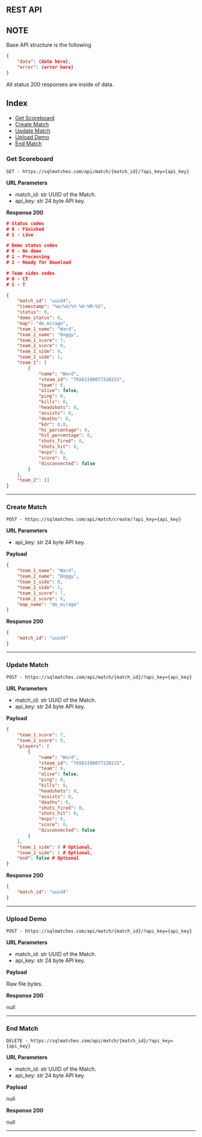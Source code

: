 ## REST API

## NOTE
Base API structure is the following
```json
{
    "data": {data here},
    "error": {error here}
}
```
All status 200 responses are inside of data.

## Index
- [Get Scoreboard](#get-scoreboard)
- [Create Match](#create-match)
- [Update Match](#update-match)
- [Upload Demo](#upload-demo)
- [End Match](#end-match)

### Get Scoreboard
``GET - https://sqlmatches.com/api/match/{match_id}/?api_key={api_key}``

**URL Parameters**

- match_id: str
    UUID of the Match.
- api_key: str
    24 byte API key.

**Response 200**

```json
# Status codes
# 0 - Finished
# 1 - Live

# Demo status codes
# 0 - No demo
# 1 - Processing
# 2 - Ready for Download

# Team sides codes
# 0 - CT
# 1 - T

{
    "match_id": "uuid4",
    "timestamp": "%m/%d/%Y-%H:%M:%S",
    "status": 0,
    "demo_status": 0,
    "map": "de_mirage",
    "team_1_name": "Ward",
    "team_2_name": "Doggy",
    "team_1_score": 7,
    "team_2_score": 0,
    "team_1_side": 0,
    "team_2_side": 1,
    "team_1": [
        {
            "name": "Ward",
            "steam_id": "76561198077228213",
            "team": 0,
            "alive": false,
            "ping": 0,
            "kills": 0,
            "headshots": 0,
            "assists": 0,
            "deaths": 0,
            "kdr": 0.0,
            "hs_percentage": 0,
            "hit_percentage": 0,
            "shots_fired": 0,
            "shots_hit": 0,
            "mvps": 0,
            "score": 0,
            "disconnected": false
        }
    ],
    "team_2": []
}
```

---

### Create Match
``POST - https://sqlmatches.com/api/match/create/?api_key={api_key}``

**URL Parameters**

- api_key: str
    24 byte API key.

**Payload**

```json
{
    "team_1_name": "Ward",
    "team_2_name": "Doggy",
    "team_1_side": 0,
    "team_2_side": 1,
    "team_1_score": 7,
    "team_2_score": 0,
    "map_name": "de_mirage"
}
```

**Response 200**

```json
{
    "match_id": "uuid4"
}
```

---

### Update Match
``POST - https://sqlmatches.com/api/match/{match_id}/?api_key={api_key}``

**URL Parameters**

- match_id: str
    UUID of the Match.
- api_key: str
    24 byte API key.

**Payload**

```json
{
    "team_1_score": 7,
    "team_2_score": 0,
    "players": [
        {
            "name": "Ward",
            "steam_id": "76561198077228213",
            "team": 0,
            "alive": false,
            "ping": 0,
            "kills": 0,
            "headshots": 0,
            "assists": 0,
            "deaths": 0,
            "shots_fired": 0,
            "shots_hit": 0,
            "mvps": 0,
            "score": 0,
            "disconnected": false
        }
    ],
    "team_1_side": 0 # Optional,
    "team_2_side": 1 # Optional,
    "end": false # Optional
}
```

**Response 200**

```json
{
    "match_id": "uuid4"
}
```

---

### Upload Demo
``POST - https://sqlmatches.com/api/match/{match_id}/?api_key={api_key}``

**URL Parameters**

- match_id: str
    UUID of the Match.
- api_key: str
    24 byte API key.

**Payload**

Raw file bytes.

**Response 200**

null

---

### End Match
``DELETE - https://sqlmatches.com/api/match/{match_id}/?api_key={api_key}``

**URL Parameters**

- match_id: str
    UUID of the Match.
- api_key: str
    24 byte API key.

**Payload**

null

**Response 200**

null

---
